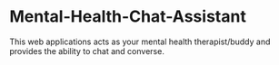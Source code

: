 # Mental-Health-Chat-Assistant
This web applications acts as your mental health therapist/buddy and provides the ability to chat and converse.
